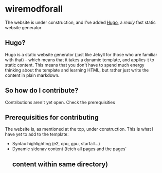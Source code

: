 # wiremodforall
The website is under construction, and I've added [Hugo](https://gohugo.io/), a _really_ fast static website generator

## Hugo?
Hugo is a static website generator (just like Jekyll for those who are familiar with that) - which means that it takes a dynamic template, and applies it to static content. This means that you don't have to spend much energy thinking about the template and learning HTML, but rather just write the content in plain markdown.

## So how do I contribute?
Contributions aren't yet open. Check the prerequisities

## Prerequisities for contributing
The website is, as mentioned at the top, under construction. This is what I have yet to add to the template:
* Syntax highlighting (e2, cpu, gpu, starfall...)
* Dynamic sidenav content (fetch all pages and the pages' <h2> content within same directory)
